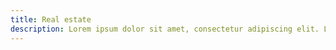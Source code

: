 ```yaml
---
title: Real estate
description: Lorem ipsum dolor sit amet, consectetur adipiscing elit. Lorem ipsum dolor sit amet, consectetur adipiscing elit.
---
```

